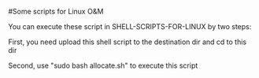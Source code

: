 #Some scripts for Linux O&amp;M

You can execute these script in SHELL-SCRIPTS-FOR-LINUX by two steps:

First, you need upload this shell script to the destination dir and cd to this dir

Second, use "sudo bash allocate.sh" to execute this script

